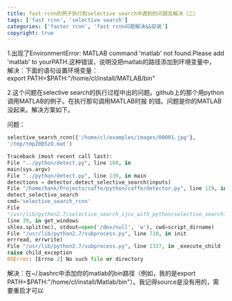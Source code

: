 ```yaml
---
title: fast-rcnn的例子执行和selective search中遇到的问题及解决（二）
tags: ['fast rcnn', 'selective search']
categories: ['faster rcnn', 'fast rcnn问题解决&&安装']
copyright: true
---
```

1.出现了EnvironmentError: MATLAB command 'matlab' not found.Please add 'matlab'
to yourPATH.这种错误，说明没把matlab的路径添加到环境变量中，  
解决：下面的语句设置环境变量：  
export PATH=$PATH:"/home/cl/install/MATLAB/bin"  

  

2.这个问题在selective search的执行过程中出的问题。github上的那个用python调用MATLAB的例子。在执行那句调用MATLAB时报
的错。问题是你的MATLAB没起来。解决方案如下。  

问题：
```python
selective_search_rcnn({'/home/cl/examples/images/00001.jpg'},
'/tmp/tmpZ0B5zO.mat')

Traceback (most recent call last):  
File "../python/detect.py", line 168, in  
main(sys.argv)  
File "../python/detect.py", line 139, in main  
detections = detector.detect_selective_search(inputs)  
File "/home/hank/Projects/caffe/python/caffe/detector.py", line 119, in
detect_selective_search  
cmd='selective_search_rcnn'  
File
"/usr/lib/python2.7/selective_search_ijcv_with_python/selective_search.py",
line 39, in get_windows  
shlex.split(mc), stdout=open('/dev/null', 'w'), cwd=script_dirname)  
File "/usr/lib/python2.7/subprocess.py", line 710, in init  
errread, errwrite)  
File "/usr/lib/python2.7/subprocess.py", line 1327, in _execute_child  
raise child_exception  
OSError: [Errno 2] No such file or directory  
```
解决：在~/.bashrc中添加你的matlab的bin路径（例如，我的是export
PATH=$PATH:"/home/cl/install/Matlab/bin"）。我记得source是没有用的，需要重启才可以  
  

